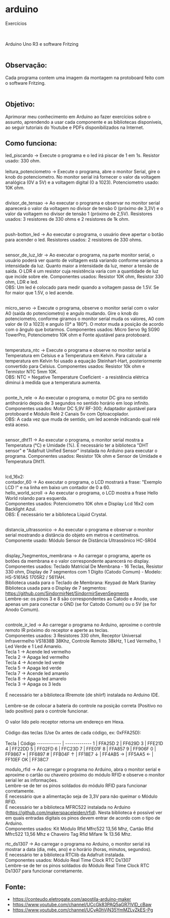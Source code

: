 # arduino
Exercícios

<br> <br>
Arduino Uno R3 e software Fritzing <br> <br>

## Observação: 
Cada programa contem uma imagem da montagem na protoboard feito com o software Fritzing. <br> <br>

## Objetivo:
Aprimorar meu conhecimento em Arduino ao fazer exercícios sobre o assunto, aprendendo a usar cada componente e as bibliotecas disponíveis, ao seguir tutoriais do Youtube e PDFs disponibilizados na Internet. <br>



## Como funciona: 

led_piscando -> Execute o programa e o led irá piscar de 1 em 1s. Resistor usado: 330 ohm. <br> <br>
leitura_potenciometro -> Execute o programa, abre o monitor Serial, gire o knob do potenciometro. No monitor serial irá fornecer o valor da voltagem analógica (0V a 5V) e a voltagem digital (0 a 1023). Potenciometro usado: 10K ohm.<br> <br>

divisor_de_tensao -> Ao executar o programa e observar no monitor serial aparecerá o valor da voltagem no divisor de tensão 0 (próximo de 3,3V) e o valor da voltagem no divisor de tensão 1 (próximo de 2,5V). Resistores usados: 3 resistores de 330 ohms e 2 resistores de 1k ohm.<br> <br>

push-botton_led -> Ao executar o programa, o usuário deve apertar o botão para acender o led. Resistores usados: 2 resistores de 330 ohms. <br> <br> 

sensor_de_luz_ldr -> Ao executar o programa, na parte monitor serial, o usuário poderá ver quanto de voltagem está variando conforme variamos a intensidade da luz. Quanto maior a intensidade da luz, menor a tensão de saída. O LDR é um resistor cuja resistência varia com a quantidade de luz que incide sobre ele. Componentes usados: Resistor 10K ohm, Resistor 330 ohm, LDR e led. <br> 
OBS: Um led é colocado para medir quando a voltagem passa de 1.5V. Se for maior que 1.5V, o led acende. <br> <br>

micro_servo -> Execute o programa, observe o monitor serial com o valor A0 (saída do potenciometro) e angulo mudando. Gire o knob do potenciometro, conforme giramos o monitor serial muda os valores, A0 com valor de (0 a 1023) e angulo (0° a 180°). O motor muda a posição de acordo com o ângulo que botarmos. Componentes usados: Micro Servo 9g SG90 TowerPro, Potenciometro 10K ohm e Fonte ajustável para protoboard. <br> <br>

temperatura_ntc -> Execute o programa e observe no monitor serial a Temperatura em Celsius e a Temperatura em Kelvin. Para calcular a temperatura em Kelvin foi usado a equação Steinhart-Hart, posteriormente convertido para Celsius. Componentes usados: Resistor 10k ohm e Termistor NTC 5mm 10K. <br>
OBS: NTC = Negative Temperature Coeficient - a resistência elétrica diminui à medida que a temperatura aumenta. <br> <br>

ponte_h_rele -> Ao executar o programa, o motor DC gira no sentido antihorário depois de 3 segundos no sentido horário em loop infinito. Componentes usados: Motor DC 5,9V RF-300; Adaptador ajustável para protoboard e Módulo Relé 2 Canais 5v com Optoacoplador. <br>
OBS: A cada vez que muda de sentido, um led acende indicando qual relé está aceso. <br> <br>

sensor_dht11 -> Ao executar o programa, o monitor serial mostra a Temperatura (°C) e Umidade (%). É necessário ter a biblioteca "DHT sensor" e "Adafruit Unified Sensor" instalada no Arduino para executar o programa. Componentes usados: Resistor 10k ohm e Sensor de Umidade e Temperatura Dht11. <br> <br> 

lcd_16x2: <br>
contador_60 -> Ao executar o programa, o LCD mostrará a frase: "Exemplo LCD !" e na linha em baixo um contador de 0 a 60. <br> 
hello_world_scroll -> Ao executar o programa, o LCD mostra a frase Hello World rolando para esquerda. <br> 
Componentes usados: Potenciometro 10K ohm  e Display Lcd 16x2 com Backlight Azul. <br>
OBS: É necessário ter a biblioteca Liquid Crystal. <br> <br>

distancia_ultrassonico -> Ao executar o programa e observar o monitor serial mostrando a distância do objeto em metros e centímetros. Componente usado: Módulo Sensor de Distância Ultrassônico HC-SR04 <br> <br>

display_7segmentos_membrana -> Ao carregar o programa, aperte os botões da membrana e o valor correspondente aparecerá no display. Componentes usados: Teclado Matricial De Membrana - 16 Teclas, Resistor 330 ohm, Display de 7 segmentos com 1 Dígito (Catodo Comum) -  Modelo: HS-5161AS 1705R2 / 5611AH. <br>
Biblioteca usada para o Teclado de Membrana: Keypad de Mark Stanley <br>
Biblioteca usada para o Display de 7 segmentos: https://github.com/SindormirNet/SindormirSevenSegments <br> 
Lembre-se: os pinos 3 e 8 são correspondentes ao Catodo e Anodo, use apenas um para conectar o GND (se for Catodo Comum) ou o 5V (se for Anodo Comum).<br> <br>

controle_ir_led -> Ao carregar o programa no Arduino, aproxime o controle remoto IR próximo do receptor e aperte as teclas. <br>
Componentes usados: 3 Resistores 330 ohm, Receptor Universal Infravermelho VS1838B 38Khz, Controle Remoto 38kHz, 1 Led Vermelho, 1 Led Verde e 1 Led Amarelo. <br>
Tecla 1 -> Acende led vermelho <br>
Tecla 2 -> Apaga led vermelho <br>
Tecla 4 -> Acende led verde <br>
Tecla 5 -> Apaga led verde <br>
Tecla 7 -> Acende led amarelo <br>
Tecla 8 -> Apaga led amarelo <br> 
Tecla 3 -> Apaga os 3 leds <br> <br>
É necessário ter a biblioteca IRremote (de shiirf) instalada no Arduino IDE. <br> <br>
Lembre-se de colocar a bateria do controle na posição correta (Positivo no lado positivo) para o controle funcionar. <br> <br>
O valor lido pelo receptor retorna um endereço em Hexa. <br> <br>
Código das teclas (Use 0x antes de cada código, ex: 0xFFA25D): <br> <br>
Tecla | Código
------------ | -------------
1 | FFA25D
2 | FF629D
3 | FFE21D
4 | FF22DD
5 | FF02FD
6 | FFC23D
7 | FFE01F
8 | FFA857
9 | FF906F
0 | FF9867
\* | FF6897
\# | FFB04F	
&#8593; | FF18E7
&#8595; | FF4AB5
&#8594; | FF5AA5
&#8592; | FF10EF
OK | FF38C7

modulo_rfid -> Ao carregar o programa no Arduino, abra o monitor serial e aproxime o cartão ou chaveiro próximo do módulo RFID e observe o monitor serial ler as informações. <br>
Lembre-se de ter os pinos soldados do módulo RFID para funcionar corretamente. <br>
É necessário que a alimentação seja de 3,3V para não queimar o Módulo RFID. <br>
É necessário ter a biblioteca MFRC522 instalada no Arduino (https://github.com/makerspaceleiden/rfid). Nesta biblioteca é possível ver em quais entradas digitais os pinos devem entrar de acordo com o tipo de Arduino.  <br>
Componentes usados: Kit Módulo Rfid Mfrc522 13,56 Mhz, Cartão Rfid Mfrc522 13,56 Mhz e Chaveiro Tag Rfid Mifare 1k 13.56 Mhz. <br>

rtc_ds1307 -> Ao carregar o programa no Arduino, o monitor serial irá mostrar a data (dia, mês, ano) e o horário (horas, minutos, segundos). <br>
É necessário ter a biblioteca RTClib da Adafruit instalada. <br>
Componentes usados: Módulo Real Time Clock RTC Ds1307 <br>
Lembre-se de ter os pinos soldados do Módulo Real Time Clock RTC Ds1307 para funcionar corretamente. <br>

## Fonte:
* https://conteudo.eletrogate.com/apostila-arduino-maker <br>
* https://www.youtube.com/channel/UCcGk83PAQ5aGR7IVlD_cBaw <br>
* https://www.youtube.com/channel/UCyA0hVjN35YmMZLyZkES-Pg <br>

